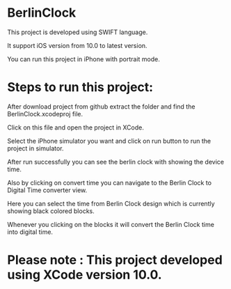 # BerlinClock

This project is developed using SWIFT language.

It support iOS version from 10.0 to latest version.

You can run this project in iPhone with portrait mode.

# Steps to run this project:

After download project from github extract the folder and find the BerlinClock.xcodeproj file.

Click on this file and open the project in XCode.

Select the iPhone simulator you want and click on run button to run the project in simulator.

After run successfully you can see the berlin clock with showing the device time.

Also by clicking on convert time you can navigate to the Berlin Clock to Digital Time converter view.

Here you can select the time from Berlin Clock design which is currently showing black colored blocks.

Whenever you clicking on the blocks it will convert the Berlin Clock time into digital time.

# Please note : This project developed using XCode version 10.0.


